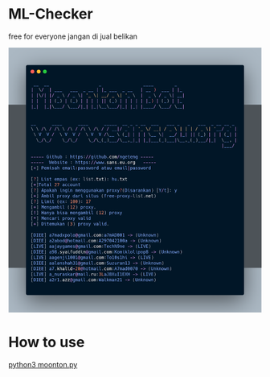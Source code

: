 # ML-Checker

free for everyone jangan di jual belikan

<img src="check/carbon.png"/>

# How to use 

<a href="https://www.sans.eu.org/2021/01/review-cara-kerja-bot-shopee-sans.html" target="_blank">python3 moonton.py</a>
